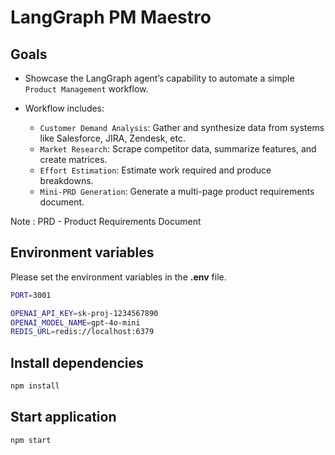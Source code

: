 # LangGraph PM Maestro

## Goals

- Showcase the LangGraph agent’s capability to automate a simple `Product Management` workflow.

- Workflow includes:
  - `Customer Demand Analysis`: Gather and synthesize data from systems like Salesforce, JIRA, Zendesk, etc.
  - `Market Research`: Scrape competitor data, summarize features, and create matrices.
  - `Effort Estimation`: Estimate work required and produce breakdowns.
  - `Mini-PRD Generation`: Generate a multi-page product requirements document.

Note : PRD - Product Requirements Document

## Environment variables

Please set the environment variables in the **.env** file.

```sh title="./.env"
PORT=3001

OPENAI_API_KEY=sk-proj-1234567890
OPENAI_MODEL_NAME=gpt-4o-mini
REDIS_URL=redis://localhost:6379
```

## Install dependencies

```sh
npm install
```

## Start application

```sh
npm start
```
